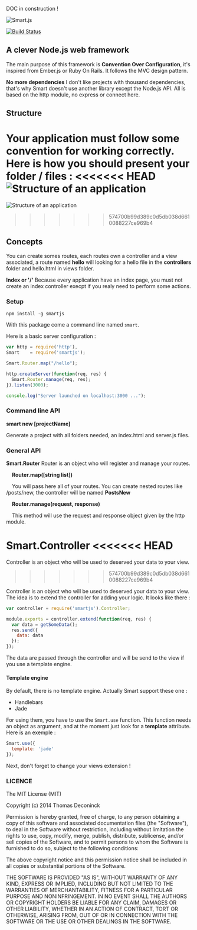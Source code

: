 DOC in construction !

![Smart.js](https://raw.githubusercontent.com/DCKT/Smart.js/master/doc/logo.png)

[![Build Status](https://travis-ci.org/DCKT/Smart.js.svg)](https://travis-ci.org/DCKT/Smart.js)
## A clever Node.js web framework

The main purpose of this framework is **Convention Over Configuration**, it's inspired from Ember.js or Ruby On Rails. It follows the
MVC design pattern.

**No more dependencies**
I don't like projects with thousand dependencies, that's why Smart doesn't use another library except the Node.js API.
All is based on the http module, no express or connect here.

## Structure
Your application must follow some convention for working correctly. Here is how you should present your folder / files :
<<<<<<< HEAD
![Structure of an application](https://raw.githubusercontent.com/DCKT/Smart.js/master/doc/structure.png)
=======

![Structure of an application](https://github.com/DCKT/Smart.js/blob/master/doc/structure.png)
>>>>>>> 574700b99d389c0d5db038d6610088227ce969b4

## Concepts
You can create somes routes, each routes own a controller and a view associated, a route named __hello__ will looking for a hello file in
the **controllers** folder and hello.html in views folder.

**Index or '/'**
Because every application have an index page, you must not create an index controller execpt if you realy need to perform some actions.


### Setup
`npm install -g smartjs`

With this package come a command line named `smart`.

Here is a basic server configuration :
```javascript
var http = require('http'),
Smart    = require('smartjs');

Smart.Router.map("/hello");

http.createServer(function(req, res) {
  Smart.Router.manage(req, res);
}).listen(3000);

console.log("Server launched on localhost:3000 ...");
```

### Command line API

**smart new [projectName]**

Generate a project with all folders needed, an index.html and server.js files.


### General API

**Smart.Router**
Router is an object who will register and manage your routes.

&nbsp;&nbsp;&nbsp;&nbsp;**Router.map([string list])**
  
&nbsp;&nbsp;&nbsp;&nbsp;You will pass here all of your routes. You can create nested routes like /posts/new, the controller will be named **PostsNew**

&nbsp;&nbsp;&nbsp;&nbsp;**Router.manage(request, response)**

&nbsp;&nbsp;&nbsp;&nbsp;This method will use the request and response object given by the http module.

**Smart.Controller**
<<<<<<< HEAD
=======

Controller is an object who will be used to deserved your data to your view.
>>>>>>> 574700b99d389c0d5db038d6610088227ce969b4

Controller is an object who will be used to deserved your data to your view. The idea is to extend the controller for adding
your logic. It looks like there :

```javascript
var controller = require('smartjs').Controller;

module.exports = controller.extend(function(req, res) {
  var data = getSomeData();
  res.send({
    data: data
  });
});
```

The data are passed through the controller and will be send to the view if you use a template engine.

#### Template engine

By default, there is no template engine. Actually Smart support these one :

- Handlebars
- Jade

For using them, you have to use the `Smart.use` function.
This function needs an object as argument, and at the moment just look for a **template** attribute. Here is an exemple :

```javascript
Smart.use({
  template: 'jade'
});
```

Next, don't forget to change your views extension !

### LICENCE
The MIT License (MIT)

Copyright (c) 2014 Thomas Deconinck

Permission is hereby granted, free of charge, to any person obtaining a copy
of this software and associated documentation files (the "Software"), to deal
in the Software without restriction, including without limitation the rights
to use, copy, modify, merge, publish, distribute, sublicense, and/or sell
copies of the Software, and to permit persons to whom the Software is
furnished to do so, subject to the following conditions:

The above copyright notice and this permission notice shall be included in all
copies or substantial portions of the Software.

THE SOFTWARE IS PROVIDED "AS IS", WITHOUT WARRANTY OF ANY KIND, EXPRESS OR
IMPLIED, INCLUDING BUT NOT LIMITED TO THE WARRANTIES OF MERCHANTABILITY,
FITNESS FOR A PARTICULAR PURPOSE AND NONINFRINGEMENT. IN NO EVENT SHALL THE
AUTHORS OR COPYRIGHT HOLDERS BE LIABLE FOR ANY CLAIM, DAMAGES OR OTHER
LIABILITY, WHETHER IN AN ACTION OF CONTRACT, TORT OR OTHERWISE, ARISING FROM,
OUT OF OR IN CONNECTION WITH THE SOFTWARE OR THE USE OR OTHER DEALINGS IN THE
SOFTWARE.
